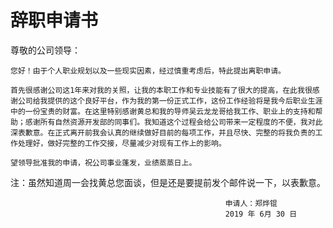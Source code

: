 # 辞职申请书

尊敬的公司领导：

	您好！由于个人职业规划以及一些现实因素，经过慎重考虑后，特此提出离职申请。

	首先很感谢公司这1年来对我的关照，让我的本职工作和专业技能有了很大的提高，在此我很感谢公司给我提供的这个良好平台，作为我的第一份正式工作，这份工作经验将是我今后职业生涯中的一份宝贵的财富。在这里特别感谢黄总和我的导师吴云龙龙哥给我工作、职业上的支持和帮助；感谢所有自然资源开发部的同事们。我知道这个过程会给公司带来一定程度的不便，我对此深表歉意。在正式离开前我会认真的继续做好目前的每项工作，并且尽快、完整的将我负责的工作处理好，做好完整的工作交接，尽量减少对现有工作上的影响。

	望领导批准我的申请，祝公司事业蓬发，业绩蒸蒸日上。

注：虽然知道周一会找黄总您面谈，但是还是要提前发个邮件说一下，以表歉意。

													申请人：郑烨锟
													2019 年 6月 30 日

